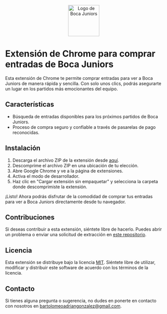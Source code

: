 <p align="center">
  <img src="https://upload.wikimedia.org/wikipedia/commons/c/c9/Boca_escudo.png" height="100px" alt="Logo de Boca Juniors"/>
</p>

# Extensión de Chrome para comprar entradas de Boca Juniors

Esta extensión de Chrome te permite comprar entradas para ver a Boca Juniors de manera rápida y sencilla. Con solo unos clics, podrás asegurarte un lugar en los partidos más emocionantes del equipo.

## Características

- Búsqueda de entradas disponibles para los próximos partidos de Boca Juniors.
- Proceso de compra seguro y confiable a través de pasarelas de pago reconocidas.

## Instalación

1. Descarga el archivo ZIP de la extensión desde [aquí](https://github.com/bartolomeoadrian/boca/archive/refs/heads/main.zip).
2. Descomprime el archivo ZIP en una ubicación de tu elección.
3. Abre Google Chrome y ve a la página de extensiones.
4. Activa el modo de desarrollador.
5. Haz clic en "Cargar extensión sin empaquetar" y selecciona la carpeta donde descomprimiste la extensión.

¡Listo! Ahora podrás disfrutar de la comodidad de comprar tus entradas para ver a Boca Juniors directamente desde tu navegador.

## Contribuciones

Si deseas contribuir a esta extensión, siéntete libre de hacerlo. Puedes abrir un problema o enviar una solicitud de extracción en [este repositorio](https://github.com/bartolomeoadrian/boca).

## Licencia

Esta extensión se distribuye bajo la licencia [MIT](https://es.wikipedia.org/wiki/Licencia_MIT). Siéntete libre de utilizar, modificar y distribuir este software de acuerdo con los términos de la licencia.

## Contacto

Si tienes alguna pregunta o sugerencia, no dudes en ponerte en contacto con nosotros en [bartolomeoadriangonzalez@gmail.com](mailto:bartolomeoadriangonzalez@gmail.com).
